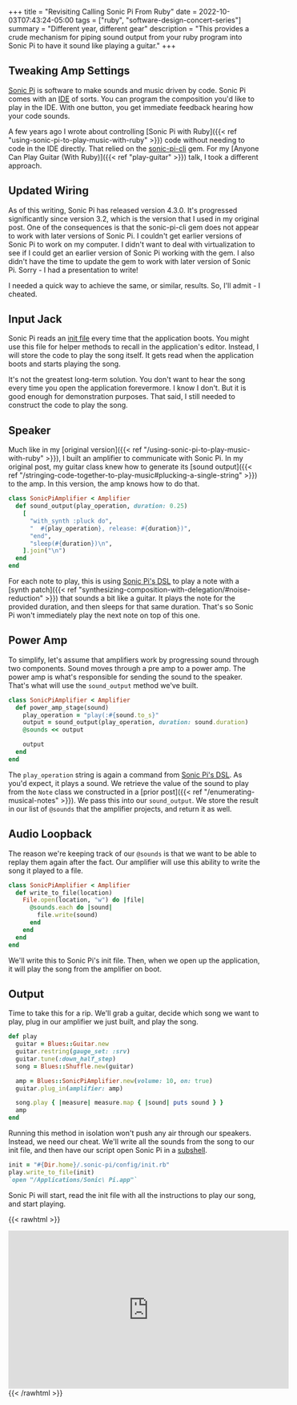 +++
title = "Revisiting Calling Sonic Pi From Ruby"
date = 2022-10-03T07:43:24-05:00
tags = ["ruby", "software-design-concert-series"]
summary = "Different year, different gear"
description = "This provides a crude mechanism for piping sound output from your ruby program into Sonic Pi to have it sound like playing a guitar."
+++

## Tweaking Amp Settings

[Sonic Pi](https://sonic-pi.net/) is software to make sounds and music driven by code. Sonic Pi comes with an [IDE](https://sonic-pi.net/tutorial.html#section-1-2) of sorts. You can program the composition you'd like to play in the IDE. With one button, you get immediate feedback hearing how your code sounds.

A few years ago I wrote about controlling [Sonic Pi with Ruby]({{< ref "using-sonic-pi-to-play-music-with-ruby" >}}) code without needing to code in the IDE directly. That relied on the [sonic-pi-cli](https://github.com/Widdershin/sonic-pi-cli) gem. For my [Anyone Can Play Guitar (With Ruby)]({{< ref "play-guitar" >}}) talk, I took a different approach.

## Updated Wiring

As of this writing, Sonic Pi has released version 4.3.0. It's progressed significantly since version 3.2, which is the version that I used in my original post. One of the consequences is that the sonic-pi-cli gem does not appear to work with later versions of Sonic Pi. I couldn't get earlier versions of Sonic Pi to work on my computer. I didn't want to deal with virtualization to see if I could get an earlier version of Sonic Pi working with the gem. I also didn't have the time to update the gem to work with later version of Sonic Pi. Sorry - I had a presentation to write!

I needed a quick way to achieve the same, or similar, results. So, I'll admit - I cheated.

## Input Jack

Sonic Pi reads an [init file](https://github.com/sonic-pi-net/sonic-pi/tree/stable/app/config/user-examples#initrb) every time that the application boots. You might use this file for helper methods to recall in the application's editor. Instead, I will store the code to play the song itself. It gets read when the application boots and starts playing the song.

It's not the greatest long-term solution. You don't want to hear the song every time you open the application forevermore. I know I don't. But it is good enough for demonstration purposes. That said, I still needed to construct the code to play the song.

## Speaker

Much like in my [original version]({{< ref "/using-sonic-pi-to-play-music-with-ruby" >}}), I built an amplifier to communicate with Sonic Pi. In my original post, my guitar class knew how to generate its [sound output]({{< ref "/stringing-code-together-to-play-music#plucking-a-single-string" >}}) to the amp. In this version, the amp knows how to do that.

```ruby
class SonicPiAmplifier < Amplifier
  def sound_output(play_operation, duration: 0.25)
    [
      "with_synth :pluck do",
      "  #{play_operation}, release: #{duration})",
      "end",
      "sleep(#{duration})\n",
    ].join("\n")
  end
end
```

For each note to play, this is using [Sonic Pi's DSL](https://sonic-pi.net/tutorial.html#section-2-3) to play a note with a [synth patch]({{< ref "synthesizing-composition-with-delegation/#noise-reduction" >}}) that sounds a bit like a guitar. It plays the note for the provided duration, and then sleeps for that same duration. That's so Sonic Pi won't immediately play the next note on top of this one.

## Power Amp

To simplify, let's assume that amplifiers work by progressing sound through two components. Sound moves through a pre amp to a power amp. The power amp is what's responsible for sending the sound to the speaker. That's what will use the `sound_output` method we've built.

```ruby
class SonicPiAmplifier < Amplifier
  def power_amp_stage(sound)
    play_operation = "play(:#{sound.to_s}"
    output = sound_output(play_operation, duration: sound.duration)
    @sounds << output

    output
  end
end
```

The `play_operation` string is again a command from [Sonic Pi's DSL](https://sonic-pi.net/tutorial.html#section-2-1). As you'd expect, it plays a sound. We retrieve the value of the sound to play from the `Note` class we constructed in a [prior post]({{< ref "/enumerating-musical-notes" >}}). We pass this into our `sound_output`. We store the result in our list of `@sounds` that the amplifier projects, and return it as well.

## Audio Loopback

The reason we're keeping track of our `@sounds` is that we want to be able to replay them again after the fact. Our amplifier will use this ability to write the song it played to a file.

```ruby
class SonicPiAmplifier < Amplifier
  def write_to_file(location)
    File.open(location, "w") do |file|
      @sounds.each do |sound|
        file.write(sound)
      end
    end
  end
end
```

We'll write this to Sonic Pi's init file. Then, when we open up the application, it will play the song from the amplifier on boot.

## Output

Time to take this for a rip. We'll grab a guitar, decide which song we want to play, plug in our amplifier we just built, and play the song.

```ruby
def play
  guitar = Blues::Guitar.new
  guitar.restring(gauge_set: :srv)
  guitar.tune(:down_half_step)
  song = Blues::Shuffle.new(guitar)

  amp = Blues::SonicPiAmplifier.new(volume: 10, on: true)
  guitar.plug_in(amplifier: amp)

  song.play { |measure| measure.map { |sound| puts sound } }
  amp
end
```

Running this method in isolation won't push any air through our speakers. Instead, we need our cheat. We'll write all the sounds from the song to our init file, and then have our script open Sonic Pi in a [subshell](https://ruby-doc.org/core-3.1.2/Kernel.html#method-i-60).

```ruby
init = "#{Dir.home}/.sonic-pi/config/init.rb"
play.write_to_file(init)
`open "/Applications/Sonic\ Pi.app"`
```

Sonic Pi will start, read the init file with all the instructions to play our song, and start playing.

{{< rawhtml >}}
<iframe width="560" height="315" src="https://www.youtube.com/embed/iQUNU36Vem4" title="YouTube video player" frameborder="0" allow="accelerometer; autoplay; clipboard-write; encrypted-media; gyroscope; picture-in-picture" allowfullscreen></iframe>
{{< /rawhtml >}}
